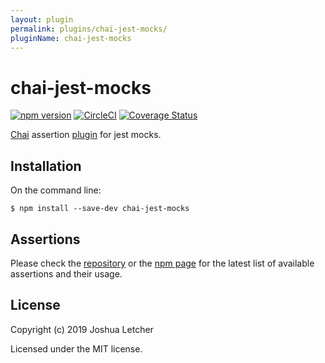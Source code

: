 ```yaml
---
layout: plugin
permalink: plugins/chai-jest-mocks/
pluginName: chai-jest-mocks
---
```


# chai-jest-mocks

[![npm version](https://badge.fury.io/js/chai-jest-mocks.svg)](https://badge.fury.io/js/chai-jest-mocks)
[![CircleCI](https://circleci.com/gh/CaffeinatedCM/chai-jest-mocks/tree/master.svg?style=svg)](https://circleci.com/gh/CaffeinatedCM/chai-jest-mocks/tree/master)
[![Coverage Status](https://coveralls.io/repos/github/CaffeinatedCM/chai-jest-mocks/badge.svg?branch=master)](https://coveralls.io/github/CaffeinatedCM/chai-jest-mocks?branch=master)

[Chai](http://chaijs.com/) assertion [plugin](http://chaijs.com/plugins/chai-jest-mocks) for jest mocks.

## Installation

On the command line:

```
$ npm install --save-dev chai-jest-mocks
```

## Assertions

Please check the [repository](https://github.com/CaffeinatedCM/chaijs.github.io) or the [npm page](https://www.npmjs.com/package/chai-jest-mocks) for the latest list of available assertions and their usage.

## License

Copyright (c) 2019 Joshua Letcher

Licensed under the MIT license.
